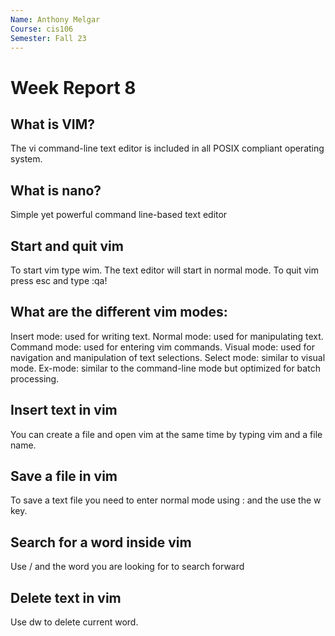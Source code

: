 ```yaml
--- 
Name: Anthony Melgar 
Course: cis106
Semester: Fall 23
---
```


# Week Report 8

## What is VIM? 
The vi command-line text editor is included in all POSIX compliant operating system.
## What is nano?
Simple yet powerful command line-based text editor
## Start and quit vim
To start vim type wim. The text editor will start in normal mode. To quit vim press esc and type :qa!
## What are the different vim modes:
Insert mode: used for writing text. Normal mode: used for manipulating text. Command mode: used for entering vim commands. Visual mode: used for navigation and manipulation of text selections. Select mode: similar to visual mode. Ex-mode: similar to the command-line mode but optimized for batch processing.
## Insert text in vim
You can create a file and open vim at the same time by typing vim and a file name.
## Save a file in vim
To save a text file you need to enter normal mode using : and the use the w key. 
## Search for a word inside vim
Use / and the word you are looking for to search forward 
## Delete text in vim
Use dw to delete current word.